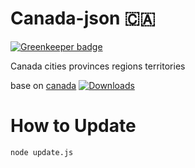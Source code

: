 # Canada-json 🇨🇦

[![Greenkeeper badge](https://badges.greenkeeper.io/chiaweilee/canada-json.svg)](https://greenkeeper.io/)

Canada cities provinces regions territories

base on <a href="https://npmcharts.com/compare/canada?minimal=true">canada</a> <a href="https://npmcharts.com/compare/canada?minimal=true"><img src="https://img.shields.io/npm/dm/canada.svg" alt="Downloads"></a>

# How to Update
```
node update.js
```
